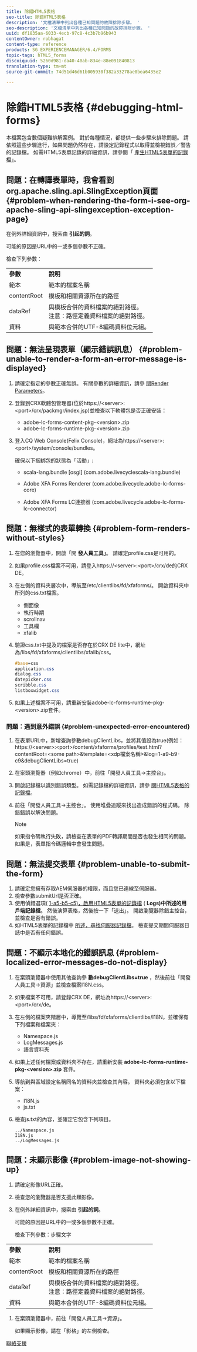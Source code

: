 ```yaml
---
title: 除錯HTML5表格
seo-title: 除錯HTML5表格
description: '文檔清單中列出各種已知問題的故障排除步驟。 '
seo-description: '文檔清單中列出各種已知問題的故障排除步驟。 '
uuid: df1835aa-6033-4ecb-97c8-4c3b7b96b943
contentOwner: robhagat
content-type: reference
products: SG_EXPERIENCEMANAGER/6.4/FORMS
topic-tags: hTML5_forms
discoiquuid: 5260d981-da40-40ab-834e-88e091840813
translation-type: tm+mt
source-git-commit: 74d51d46d61b005930f382a33278ae0bea6435e2

---
```



# 除錯HTML5表格 {#debugging-html-forms}

本檔案包含數個疑難排解案例。 對於每種情況，都提供一些步驟來排除問題。 請依照這些步驟進行，如果問題仍然存在，請設定記錄程式以取得並檢視錯誤／警告的記錄檔。 如需HTML5表單記錄的詳細資訊，請參閱「 [產生HTML5表單的記錄檔」](/help/forms/using/enable-logs.md)。

## 問題：在轉譯表單時，我會看到org.apache.sling.api.SlingException頁面 {#problem-when-rendering-the-form-i-see-org-apache-sling-api-slingexception-exception-page}

在例外詳細資訊中，搜索由 **引起的詞**。

可能的原因是URL中的一或多個參數不正確。

檢查下列參數：

<table> 
 <tbody> 
  <tr> 
   <td><strong>參數</strong></td> 
   <td><strong>說明</strong></td> 
  </tr> 
  <tr> 
   <td>範本</td> 
   <td>範本的檔案名稱</td> 
  </tr> 
  <tr> 
   <td>contentRoot</td> 
   <td>模板和相關資源所在的路徑</td> 
  </tr> 
  <tr> 
   <td>dataRef</td> 
   <td>與模板合併的資料檔案的絕對路徑。<br /> 注意：路徑定義資料檔案的絕對路徑。</td> 
  </tr> 
  <tr> 
   <td>資料</td> 
   <td>與範本合併的UTF-8編碼資料位元組。</td> 
  </tr> 
 </tbody> 
</table>

## 問題：無法呈現表單（顯示錯誤訊息） {#problem-unable-to-render-a-form-an-error-message-is-displayed}

1. 請確定指定的參數正確無誤。 有關參數的詳細資訊，請參 [閱Render Parameters](/help/forms/using/debug.md#main-pars-table)。
1. 登錄到CRX軟體包管理器(位於https://&lt;server>:&lt;port>/crx/packmgr/index.jsp)並檢查以下軟體包是否正確安裝：

   * adobe-lc-forms-content-pkg-&lt;version>.zip
   * adobe-lc-forms-runtime-pkg-&lt;version>.zip

1. 登入CQ Web Console(Felix Console)，網址為https://&lt;server>:&lt;port>/system/console/bundles。

   確保以下捆綁包的狀態為「活動」:

   * scala-lang.bundle [osgi]
   (com.adobe.livecyclescala-lang.bundle)

   * Adobe XFA Forms Renderer
   (com.adobe.livecycle.adobe-lc-forms-core)

   * Adobe XFA Forms LC連接器
   (com.adobe.livecycle.adobe-lc-forms-lc-connector)

## 問題：無樣式的表單轉換 {#problem-form-renders-without-styles}

1. 在您的瀏覽器中，開啟「開 **發人員工具」**。 請確定profile.css是可用的。
1. 如果profile.css檔案不可用，請登入https://&lt;server>:&lt;port>/crx/de的CRX DE。
1. 在左側的資料夾層次中，導航至/etc/clientlibs/fd/xfaforms/。 開啟資料夾中所列的css.txt檔案。

   * 側面像
   * 執行時期
   * scrollnav
   * 工具欄
   * xfalib

1. 驗證css.txt中提及的檔案是否存在於CRX DE lite中，網址為/libs/fd/xfaforms/clientlibs/xfalib/css。

   ```css
   #base=css
   application.css
   dialog.css
   datepicker.css
   scribble.css
   listboxwidget.css
   ```

1. 如果上述檔案不可用，請重新安裝adobe-lc-forms-runtime-pkg-&lt;version>.zip套件。

### 問題：遇到意外錯誤 {#problem-unexpected-error-encountered}

1. 在表單URL中，新增查詢參數debugClientLibs，並將其值設為true(例如：https://&lt;server>:&lt;port>/content/xfaforms/profiles/test.html?contentRoot=&lt;some path>&amp;template=&lt;xdp檔案名稱>&amp;log=1-a9-b9-c9&amp;debugClientLibs=true)
1. 在案頭瀏覽器（例如chrome）中，前往「開發人員工具->主控台」。
1. 開啟記錄檔以識別錯誤類型。 如需記錄檔的詳細資訊，請參 [閱HTML5表格的記錄檔](/help/forms/using/enable-logs.md)。
1. 前往「開發人員工具->主控台」。 使用堆疊追蹤來找出造成錯誤的程式碼。 除錯錯誤以解決問題。

   >[!NOTE]
   >
   >如果指令碼執行失敗，請檢查在表單的PDF轉譯期間是否也發生相同的問題。 如果是，表單指令碼邏輯中會發生問題。

## 問題：無法提交表單 {#problem-unable-to-submit-the-form}

1. 請確定您擁有存取AEM伺服器的權限，而且您已連線至伺服器。
1. 檢查參數submitUrl是否正確。
1. 使用偵錯選項( [1-a5-b5-c5)，啟用HTML5表單的記錄檔](/help/forms/using/enable-logs.md) ( **Logs)中所述的用戶端記錄檔**。 然後演算表格，然後按一下「送出」。 開啟瀏覽器除錯主控台，並檢查是否有錯誤。
1. 如HTML5表單的記錄檔中 [所述，尋找伺服器記錄檔](/help/forms/using/enable-logs.md)。 檢查提交期間伺服器日誌中是否有任何錯誤。

## 問題：不顯示本地化的錯誤訊息 {#problem-localized-error-messages-do-not-display}

1. 在案頭瀏覽器中使用其他查詢參 **數debugClientLibs=true** ，然後前往「開發人員工具->資源」並檢查檔案I18N.css。
1. 如果檔案不可用，請登錄CRX DE，網址為https://&lt;server>:&lt;port>/crx/de。
1. 在左側的檔案夾階層中，導覽至/libs/fd/xfaforms/clientlibs/I18N，並確保有下列檔案和檔案夾：

   * Namespace.js
   * LogMessages.js
   * 語言資料夾

1. 如果上述任何檔案或資料夾不存在，請重新安裝 **adobe-lc-forms-runtime-pkg-&lt;version>.zip** 套件。
1. 導航到與區域設定名稱同名的資料夾並檢查其內容。 資料夾必須包含以下檔案：

   * I18N.js
   * js.txt

1. 檢查js.txt的內容，並確定它包含下列項目。

   ```
   ../Namespace.js
   I18N.js
   ../LogMessages.js
   ```

## 問題：未顯示影像 {#problem-image-not-showing-up}

1. 請確定影像URL正確。
1. 檢查您的瀏覽器是否支援此類影像。
1. 在例外詳細資訊中，搜索由 **引起的詞**。

   可能的原因是URL中的一或多個參數不正確。

   檢查下列參數：步驟文字

<table> 
 <tbody> 
  <tr> 
   <td><strong>參數</strong></td> 
   <td><strong>說明</strong></td> 
  </tr> 
  <tr> 
   <td>範本</td> 
   <td>範本的檔案名稱</td> 
  </tr> 
  <tr> 
   <td>contentRoot</td> 
   <td>模板和相關資源所在的路徑</td> 
  </tr> 
  <tr> 
   <td>dataRef</td> 
   <td>與模板合併的資料檔案的絕對路徑。<br /> 注意：路徑定義資料檔案的絕對路徑。</td> 
  </tr> 
  <tr> 
   <td>資料</td> 
   <td>與範本合併的UTF-8編碼資料位元組。</td> 
  </tr> 
 </tbody> 
</table>

1. 在案頭瀏覽器中，前往「開發人員工具->資源」。

   如果顯示影像，請在「影格」的左側檢查。

[聯絡支援](https://www.adobe.com/account/sign-in.supportportal.html)
